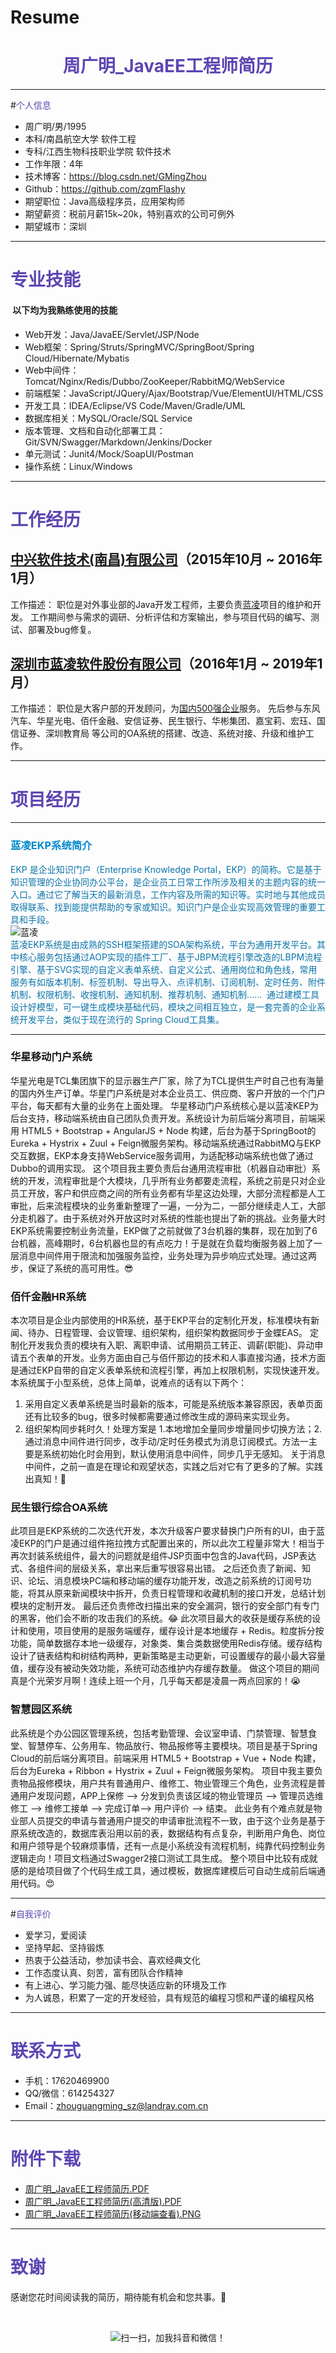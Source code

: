 # Resume

# <center><span style="color:#5c46b3">周广明_JavaEE工程师简历</span></center>

------


#<span style="color:#5c46b3">个人信息</span>

 - 周广明/男/1995 
 - 本科/南昌航空大学 软件工程
 - 专科/江西生物科技职业学院 软件技术
 - 工作年限：4年
 - 技术博客：https://blog.csdn.net/GMingZhou
 - Github：https://github.com/zgmFlashy
 - 期望职位：Java高级程序员，应用架构师
 - 期望薪资：税前月薪15k~20k，特别喜欢的公司可例外
 - 期望城市：深圳

---


# <span style="color:#5c46b3">专业技能</span>

<h4>&nbsp;以下均为我熟练使用的技能</h4>

- Web开发：Java/JavaEE/Servlet/JSP/Node
- Web框架：Spring/Struts/SpringMVC/SpringBoot/Spring Cloud/Hibernate/Mybatis
- Web中间件：Tomcat/Nginx/Redis/Dubbo/ZooKeeper/RabbitMQ/WebService
- 前端框架：JavaScript/JQuery/Ajax/Bootstrap/Vue/ElementUI/HTML/CSS
- 开发工具：IDEA/Eclipse/VS Code/Maven/Gradle/UML
- 数据库相关：MySQL/Oracle/SQL Service
- 版本管理、文档和自动化部署工具：Git/SVN/Swagger/Markdown/Jenkins/Docker
- 单元测试：Junit4/Mock/SoapUI/Postman
- 操作系统：Linux/Windows

---


# <span style="color:#5c46b3">工作经历</span>

##  [中兴软件技术(南昌)有限公司][1]（2015年10月 ~ 2016年1月）

工作描述：
职位是对外事业部的Java开发工程师，主要负责[蓝凌][2]项目的维护和开发。
工作期间参与需求的调研、分析评估和方案输出，参与项目代码的编写、测试、部署及bug修复。

## [深圳市蓝凌软件股份有限公司][2]（2016年1月 ~ 2019年1月）

工作描述：
职位是大客户部的开发顾问，为[国内500强企业][3]服务。
先后参与东风汽车、华星光电、佰仟金融、安信证券、民生银行、华彬集团、嘉宝莉、宏珏、国信证券、深圳教育局
等公司的OA系统的搭建、改造、系统对接、升级和维护工作。

---


# <span style="color:#5c46b3">项目经历</span>

---

### <span style="color:#08c">蓝凌EKP系统简介</span>

<span style="color:#0b74a9">EKP 是企业知识门户（Enterprise Knowledge Portal，EKP）的简称。它是基于知识管理的企业协同办公平台，是企业员工日常工作所涉及相关的主题内容的统一入口。通过它了解当天的最新消息，工作内容及所需的知识等。实时地与其他成员取得联系、找到能提供帮助的专家或知识。知识门户是企业实现高效管理的重要工具和手段。</span>
<br/>![蓝凌][4]<br/>
<span style="color:#0b74a9">蓝凌EKP系统是由成熟的SSH框架搭建的SOA架构系统，平台为通用开发平台。其中核心服务包括通过AOP实现的插件工厂、基于JBPM流程引擎改造的LBPM流程引擎、基于SVG实现的自定义表单系统、自定义公式、通用岗位和角色线，常用服务有如版本机制、标签机制、导出导入、点评机制、订阅机制、定时任务、附件机制、权限机制、收搜机制、通知机制、推荐机制、通知机制...... &nbsp;通过建模工具设计好模型，可一键生成模块基础代码，模块之间相互独立，是一套完善的企业系统开发平台，类似于现在流行的 Spring Cloud工具集。</span>

---

### 华星移动门户系统
华星光电是TCL集团旗下的显示器生产厂家，除了为TCL提供生产时自己也有海量的国内外生产订单。华星门户系统是对本企业员工、供应商、客户开放的一个门户平台，每天都有大量的业务在上面处理。
华星移动门户系统核心是以蓝凌KEP为后台支持，移动端系统由自己团队负责开发。系统设计为前后端分离项目，前端采用 HTML5 + Bootstrap + AngularJS + Node 构建，后台为基于SpringBoot的 Eureka + Hystrix + Zuul + Feign微服务架构。移动端系统通过RabbitMQ与EKP交互数据，EKP本身支持WebService服务调用，为适配移动端系统也做了通过Dubbo的调用实现。
这个项目我主要负责后台通用流程审批（机器自动审批）系统的开发，流程审批是个大模块，几乎所有业务都要走流程，系统之前是只对企业员工开放，客户和供应商之间的所有业务都有华星这边处理，大部分流程都是人工审批，后来流程模块的业务重新整理了一遍，一分为二，一部分继续走人工，大部分走机器了。由于系统对外开放这时对系统的性能也提出了新的挑战。业务量大时EKP系统需要控制业务流量，EKP做了之前就做了3台机器的集群，现在加到了6台机器，高峰期时，6台机器也显的有点吃力！于是就在负载均衡服务器上加了一层消息中间件用于限流和加强服务监控，业务处理为异步响应式处理。通过这两步，保证了系统的高可用性。😎

### 佰仟金融HR系统
本次项目是企业内部使用的HR系统，基于EKP平台的定制化开发，标准模块有新闻、待办、日程管理、会议管理、组织架构，组织架构数据同步于金蝶EAS。
定制化开发我负责的模块有入职、离职申请、试用期员工转正、调薪(职能)、异动申请五个表单的开发。业务方面由自己与佰仟那边的技术和人事直接沟通，技术方面是通过EKP自带的自定义表单系统和流程引擎，再加上权限机制，实现快速开发。
本系统属于小型系统，总体上简单，说难点的话有以下两个：
1. 采用自定义表单系统是当时最新的版本，可能是系统版本兼容原因，表单页面还有比较多的bug，很多时候都需要通过修改生成的源码来实现业务。
2. 组织架构同步耗时久！处理方案是 1.本地增加全量同步增量同步切换方法；2.通过消息中间件进行同步，改手动/定时任务模式为消息订阅模式。方法一主要是系统初始化时会用到，默认使用消息中间件，同步几乎无感知。
关于消息中间件，之前一直是在理论和观望状态，实践之后对它有了更多的了解。实践出真知！👊

### 民生银行综合OA系统
此项目是EKP系统的二次迭代开发，本次升级客户要求替换门户所有的UI，由于蓝凌EKP的门户是通过组件拖拉拽方式配置出来的，所以此次工程量非常大！相当于再次封装系统组件，最大的问题就是组件JSP页面中包含的Java代码，JSP表达式、各组件间的层级关系，拿出来后重写很容易出错。
之后还负责了新闻、知识、论坛、消息模块PC端和移动端的缓存功能开发，改造之前系统的订阅号功能，将其从原来新闻模块中拆开，负责日程管理和收藏机制的接口开发，总结计划模块的定制开发。
最后还负责修改扫描出来的安全漏洞，银行的安全部门有专门的黑客，他们会不断的攻击我们的系统。😂
此次项目最大的收获是缓存系统的设计和使用，项目使用的是服务端缓存，缓存设计是本地缓存 + Redis。粒度拆分按功能，简单数据存本地一级缓存，对象类、集合类数据使用Redis存储。缓存结构设计了链表结构和树结构两种，更新策略是主动更新，可设置缓存的最小最大容量值，缓存没有被动失效功能，系统可动态维护内存缓存数量。
做这个项目的期间真是个光荣岁月啊！连续上班一个月，几乎每天都是凌晨一两点回家的！😭

### 智慧园区系统
此系统是个办公园区管理系统，包括考勤管理、会议室申请、门禁管理、智慧食堂、智慧停车、公务用车、物品放行、物品报修等主要模块。项目是基于Spring Cloud的前后端分离项目。前端采用 HTML5 + Bootstrap + Vue + Node 构建，后台为Eureka + Ribbon + Hystrix + Zuul + Feign微服务架构。
项目中我主要负责物品报修模块，用户共有普通用户、维修工、物业管理三个角色，业务流程是普通用户发现问题，APP上保修 —> 分发到负责该区域的物业管理员 —> 管理员选维修工 —> 维修工接单 —> 完成订单—> 用户评价 —> 结束。
此业务有个难点就是物业部人员提交的申请与普通用户提交的申请审批流程不一致，由于这个业务是基于原系统改造的，数据库表沿用以前的表，数据结构有点复杂，判断用户角色、岗位和用户领导是个较麻烦事情，还有一点是小系统没有流程机制，纯靠代码控制业务逻辑走向！项目文档通过Swagger2接口测试工具生成。
整个项目中比较有成就感的是给项目做了个代码生成工具，通过模板，数据库建模后可自动生成前后端通用代码。😍

---


#<span style="color:#5c46b3">自我评价</span>

 - 爱学习，爱阅读
 - 坚持早起、坚持锻炼
 - 热衷于公益活动，参加读书会、喜欢经典文化
 - 工作态度认真、刻苦，富有团队合作精神
 - 有上进心、学习能力强、能尽快适应新的环境及工作
 - 为人诚恳，积累了一定的开发经验，具有规范的编程习惯和严谨的编程风格

---


# <span style="color:#5c46b3">联系方式</span>

- <i class="icon-phone"></i> 手机：17620469900
- <i class="icon-comments"></i> QQ/微信：614254327
- <i class="icon-envelope"></i> Email：zhouguangming_sz@landray.com.cn

---

# <span style="color:#5c46b3">附件下载</span>

- [周广明_JavaEE工程师简历.PDF][7]
- [周广明_JavaEE工程师简历(高清版).PDF][8]
- [周广明_JavaEE工程师简历(移动端查看).PNG][6]

---


# <span style="color:#5c46b3">致谢</span>
感谢您花时间阅读我的简历，期待能有机会和您共事。🌹 <p>&nbsp; <p><center>![扫一扫，加我抖音和微信！][5]</center></p><br/>

<!--佰仟金融是一家提供金融服务的公司，总部位于深圳。产品涵盖消费金融服务、汽车金融服务等。-->

  [1]: http://www.zte-s.com.cn
  [2]: http://www.landray.com.cn/index
  [3]: http://www.landray.com.cn/lanling
  [4]: http://39.108.110.187/logo.png
  [5]: http://39.108.110.187/dv.jpg
  [6]: http://39.108.110.187/周广明_JavaEE工程师简历.PNG
  [7]: http://39.108.110.187/周广明_JavaEE工程师简历.PDF
  [8]: http://39.108.110.187/周广明_JavaEE工程师简历(高清版).PDF
